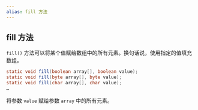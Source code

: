 ```yaml
---
alias: fill 方法
---
```


## fill 方法

`fill()` 方法可以将某个值赋给数组中的所有元素。换句话说，使用指定的值填充数组。

```java
static void fill(boolean array[], boolean value);
static void fill(byte array[], byte value);
static void fill(char array[], char value);
…
```

将参数 `value` 赋给参数 `array` 中的所有元素。

